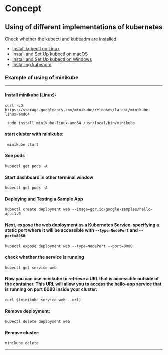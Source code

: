 # Concept

## Using of different implementations of kubernetes

Check whether the kubectl and kubeadm are installed
- [install kubectl on Linux](https://kubernetes.io/docs/tasks/tools/install-kubectl-linux/)
- [Install and Set Up kubectl on macOS](https://kubernetes.io/docs/tasks/tools/install-kubectl-macos/)
- [Install and Set Up kubectl on Windows](https://kubernetes.io/docs/tasks/tools/install-kubectl-windows/)
- [Installing kubeadm](https://kubernetes.io/docs/setup/production-environment/tools/kubeadm/install-kubeadm/)

### Example of using of minikube
----

#### Install minikube (Linux):
```shell
curl -LO https://storage.googleapis.com/minikube/releases/latest/minikube-linux-amd64
```
```shell
 sudo install minikube-linux-amd64 /usr/local/bin/minikube
 ```

 #### start cluster with minikube:

```shell
 minikube start
 ```

#### See pods

```shell
kubectl get pods -A
```

#### Start dashboard in other terminal window

```shell
kubectl get pods -A
```

#### Deploying and Testing a Sample App

```shell
kubectl create deployment web --image=gcr.io/google-samples/hello-app:1.0
```

#### Next, expose the web deployment as a Kubernetes Service, specifying a static port where it will be accessible with ```--type=NodePort``` and ```--port=8080```:
```shell
kubectl expose deployment web --type=NodePort --port=8080
```

#### check whether the service is running

```shell
kubectl get service web
```

#### Now you can use minikube to retrieve a URL that is accessible outside of the container. This URL will allow you to access the hello-app service that is running on port 8080 inside your cluster:

```shell
curl $(minikube service web --url)
```

#### Remove deployment:
```shell
kubectl delete deployment web
```

#### Remove cluster:
```shell
minikube delete
```
-----